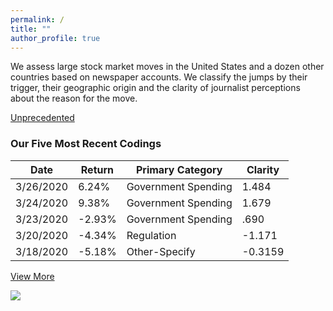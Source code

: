 ```yaml
---
permalink: /
title: ""
author_profile: true
---
```


<p>We assess large stock market moves in the United States and a dozen other countries based on newspaper accounts. We classify the jumps by their trigger, their geographic origin and the clarity of journalist perceptions about the reason for the move.</p>

<a href="https://stockjumpswebsite.github.io/stockjumps/files/COVIDMarketReaction.pdf" target="_blank">Unprecedented</a> 

<h3>Our Five Most Recent Codings</h3>
<table>
  <thead>
    <tr>
      <th>Date</th>
      <th>Return</th>
      <th>Primary Category</th>
      <th>Clarity</th>
    </tr>
  </thead>
    <tr>
      <td>3/26/2020</td>
      <td>6.24%</td>
      <td>Government Spending</td>
      <td>1.484</td>
    </tr>
    <tr>
      <td>3/24/2020</td>
      <td>9.38%</td>
      <td>Government Spending</td>
      <td>1.679</td>
    </tr>
        <tr>
      <td>3/23/2020</td>
      <td>-2.93%</td>
      <td>Government Spending</td>
      <td>.690</td>
    </tr>
      <tr>
      <td>3/20/2020</td>
      <td>-4.34%</td>
      <td>Regulation</td>
      <td> -1.171 </td>
    </tr>
    <tr>
      <td>3/18/2020</td>
      <td>-5.18%</td>
      <td>Other-Specify</td>
      <td>-0.3159</td>
    </tr>
  </table>
  <a href="https://docs.google.com/spreadsheets/d/1BtWwJ-DSvbxsfPoDShWBvEgVbbt65C1g5qiDQST4Sic/edit#gid=1174245246" target="_blank">View More</a>

<a href='https://docs.google.com/spreadsheets/d/1BtWwJ-DSvbxsfPoDShWBvEgVbbt65C1g5qiDQST4Sic/edit#gid=1174245246'><img src='https://stockjumpswebsite.github.io/stockjumps/files/fig1v2.png'></a> 
  


